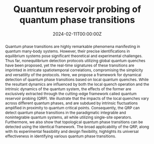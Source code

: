 ---
title: "Quantum reservoir probing of quantum phase transitions"
authors:
- admin
- Yukitoshi Motome
date: "2024-02-11T00:00:00Z"
doi: "10.48550/arXiv.2402.07097"

# Schedule page publish date (NOT publication's date).
# publishDate: "2017-01-01T00:00:00Z"

# Publication type.
# Accepts a single type but formatted as a YAML list (for Hugo requirements).
# Enter a publication type from the CSL standard.
publication_types: ["preprint"]

# Publication name and optional abbreviated publication name.
publication: "arXiv"
publication_short: "arXiv preprint arXiv:2402.07097 (to appear in Nat. Commun.)"

abstract: Quantum phase transitions are highly remarkable phenomena manifesting in quantum many-body systems. However, their precise identifications in equilibrium systems pose significant theoretical and experimental challenges. Thus far, nonequilibrium detection protocols utilizing global quantum quenches have been proposed, yet the real-time signatures of these transitions are imprinted in intricate spatiotemporal correlations, compromising the simplicity and versatility of the protocols. Here, we propose a framework for dynamical detection of quantum phase transitions based on local quantum quenches. While the resultant dynamics are influenced by both the local quench operation and the intrinsic dynamics of the quantum system, the effects of the former are exclusively extracted through the cutting-edge framework called quantum reservoir probing (QRP). We illustrate that the impacts of the local quenches vary across different quantum phases, and are subdued by intrinsic fluctuations amplified in proximity to quantum critical points. Consequently, the QRP can detect quantum phase transitions in the paradigmatic integrable and nonintegrable quantum systems, all while utilizing single-site operators. Furthermore, we also show that topological quantum phase transitions can be detected using the identical framework. The broad applicability of the QRP, along with its experimental feasibility and design flexibility, highlights its universal effectiveness in identifying various quantum phase transitions.

# Summary. An optional shortened abstract.
#summary: Lorem ipsum dolor sit amet, consectetur adipiscing elit. Duis posuere tellus ac convallis placerat. Proin tincidunt magna sed ex sollicitudin condimentum.

tags:
- Quantum Reservoir Probing
- Reservoir Computing
featured: false

# links:
# - name: ""
#   url: ""
url_pdf: https://arxiv.org/pdf/2402.07097.pdf
url_code: ''
url_dataset: ''
url_poster: ''
url_project: ''
url_slides: ''
url_source: ''
url_video: ''

# Featured image
# To use, add an image named `featured.jpg/png` to your page's folder. 
image:
  caption: ''
  focal_point: ""
  preview_only: false

# Associated Projects (optional).
#   Associate this publication with one or more of your projects.
#   Simply enter your project's folder or file name without extension.
#   E.g. `internal-project` references `content/project/internal-project/index.md`.
#   Otherwise, set `projects: []`.
projects: []

# Slides (optional).
#   Associate this publication with Markdown slides.
#   Simply enter your slide deck's filename without extension.
#   E.g. `slides: "example"` references `content/slides/example/index.md`.
#   Otherwise, set `slides: ""`.

# slides: example
---